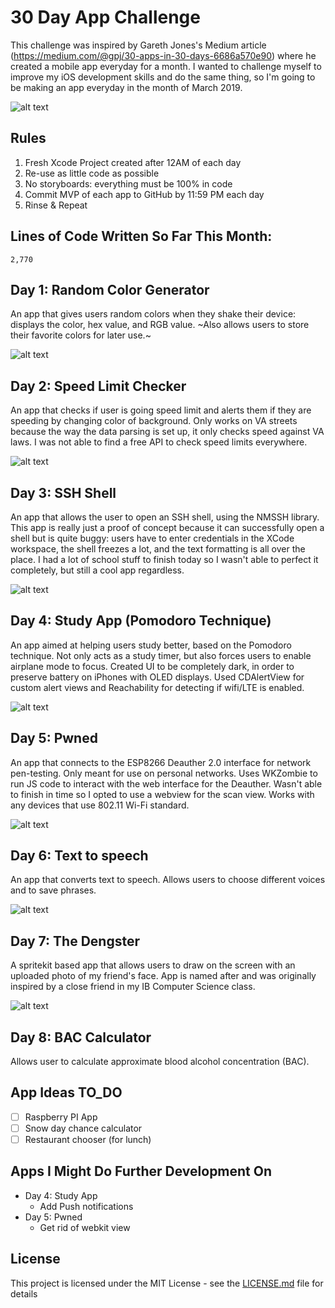# 30 Day App Challenge
This challenge was inspired by Gareth Jones's Medium article (https://medium.com/@gpj/30-apps-in-30-days-6686a570e90) where he created a mobile app everyday for a month. I wanted to challenge myself to improve my iOS development skills and do the same thing, so I'm going to be making an app everyday in the month of March 2019. 

![alt text](https://cdn-images-1.medium.com/max/2560/1*HrhwTIbp2hchH0-GmbKusg.jpeg)

## Rules
1. Fresh Xcode Project created after 12AM of each day 
2. Re-use as little code as possible 
3. No storyboards: everything must be 100% in code
3. Commit MVP of each app to GitHub by 11:59 PM each day
4. Rinse & Repeat

## Lines of Code Written So Far This Month: 
```
2,770
```

## Day 1: Random Color Generator 
An app that gives users random colors when they shake their device: displays the color, hex value, and RGB value. ~Also allows users to store their favorite colors for later use.~ 

![alt text](https://github.com/vlad-munteanu/30Apps_30Days/blob/master/Screenshots/Gifs/Day1.gif)

## Day 2: Speed Limit Checker
An app that checks if user is going speed limit and alerts them if they are speeding by changing color of background. Only works on VA streets because the way the data parsing is set up, it only checks speed against VA laws. I was not able to find a free API to check speed limits everywhere.

![alt text](https://github.com/vlad-munteanu/30Apps_30Days/blob/master/Screenshots/Gifs/Day2.gif) 

## Day 3: SSH Shell
An app that allows the user to open an SSH shell, using the NMSSH library. This app is really just a proof of concept because it can successfully open a shell but is quite buggy: users have to enter credentials in the XCode workspace, the shell freezes a lot, and the text formatting is all over the place. I had a lot of school stuff to finish today so I wasn't able to perfect it completely, but still a cool app regardless.  

![alt text](https://github.com/vlad-munteanu/30Apps_30Days/blob/master/Screenshots/Gifs/Day3.gif)

## Day 4: Study App (Pomodoro Technique) 
An app aimed at helping users study better, based on the Pomodoro technique. Not only acts as a study timer, but also forces users to enable airplane mode to focus. Created UI to be completely dark, in order to preserve battery on iPhones with OLED displays. Used CDAlertView for custom alert views and Reachability for detecting if wifi/LTE is enabled.

![alt text](https://github.com/vlad-munteanu/30Apps_30Days/blob/master/Screenshots/Gifs/Day4.gif)

## Day 5: Pwned  
An app that connects to the ESP8266 Deauther 2.0 interface for network pen-testing. Only meant for use on personal networks. Uses WKZombie to run JS code to interact with the web interface for the Deauther. Wasn't able to finish in time so I opted to use a webview for the scan view. Works with any devices that use 802.11 Wi-Fi standard. 

![alt text](https://github.com/vlad-munteanu/30Apps_30Days/blob/master/Screenshots/Gifs/Day5.gif)

## Day 6: Text to speech
An app that converts text to speech. Allows users to choose different voices and to save phrases.

![alt text](https://github.com/vlad-munteanu/30Apps_30Days/blob/master/Screenshots/Gifs/Day6.gif)

## Day 7: The Dengster
A spritekit based app that allows users to draw on the screen with an uploaded photo of my friend's face. App is named after and was originally inspired by a close friend in my IB Computer Science class. 

![alt text](https://github.com/vlad-munteanu/30Apps_30Days/blob/master/Screenshots/Gifs/Day7.gif) 

## Day 8: BAC Calculator 
Allows user to calculate approximate blood alcohol concentration (BAC). 

## App Ideas TO_DO 
- [ ] Raspberry PI App 
- [ ] Snow day chance calculator 
- [ ] Restaurant chooser (for lunch)

## Apps I Might Do Further Development On 
- Day 4: Study App 
  - Add Push notifications 
- Day 5: Pwned
  - Get rid of webkit view



## License

This project is licensed under the MIT License - see the [LICENSE.md](LICENSE) file for details

